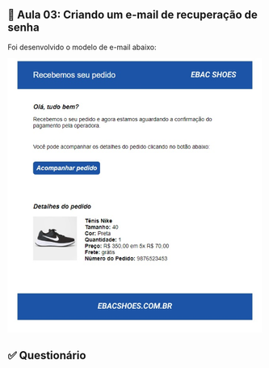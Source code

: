 ## 📝 Aula 03: Criando um e-mail de recuperação de senha
Foi desenvolvido o modelo de e-mail abaixo:

<img src="./images/img-01.jpg" alt="email recuperação de senha">

<br>

## ✅ Questionário